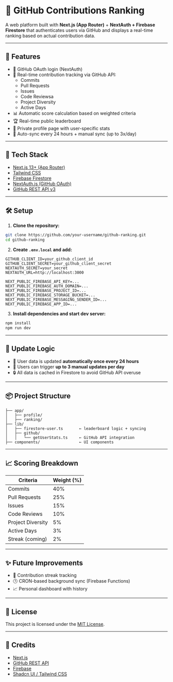 # 🧠 GitHub Contributions Ranking

A web platform built with **Next.js (App Router)** + **NextAuth + Firebase Firestore** that authenticates users via GitHub and displays a real-time ranking based on actual contribution data.

---

## 🚀 Features

- 🔐 GitHub OAuth login (NextAuth)
- 🔎 Real-time contribution tracking via GitHub API:
  - Commits
  - Pull Requests
  - Issues
  - Code Reviewsa
  - Project Diversity
  - Active Days
- 📊 Automatic score calculation based on weighted criteria
- 🏆 Real-time public leaderboard
- 👤 Private profile page with user-specific stats
- 🔄 Auto-sync every 24 hours + manual sync (up to 3x/day)

---

## 🧱 Tech Stack

- [Next.js 13+ (App Router)](https://nextjs.org/)
- [Tailwind CSS](https://tailwindcss.com/)
- [Firebase Firestore](https://firebase.google.com/products/firestore)
- [NextAuth.js (GitHub OAuth)](https://next-auth.js.org/)
- [GitHub REST API v3](https://docs.github.com/en/rest)

---

## 🛠️ Setup

1. **Clone the repository:**

```bash
git clone https://github.com/your-username/github-ranking.git
cd github-ranking
```

2. **Create `.env.local` and add:**

```env
GITHUB_CLIENT_ID=your_github_client_id
GITHUB_CLIENT_SECRET=your_github_client_secret
NEXTAUTH_SECRET=your_secret
NEXTAUTH_URL=http://localhost:3000

NEXT_PUBLIC_FIREBASE_API_KEY=...
NEXT_PUBLIC_FIREBASE_AUTH_DOMAIN=...
NEXT_PUBLIC_FIREBASE_PROJECT_ID=...
NEXT_PUBLIC_FIREBASE_STORAGE_BUCKET=...
NEXT_PUBLIC_FIREBASE_MESSAGING_SENDER_ID=...
NEXT_PUBLIC_FIREBASE_APP_ID=...
```

3. **Install dependencies and start dev server:**

```bash
npm install
npm run dev
```

---

## 🔁 Update Logic

- 📅 User data is updated **automatically once every 24 hours**
- 🔘 Users can trigger **up to 3 manual updates per day**
- 🔒 All data is cached in Firestore to avoid GitHub API overuse

---

## 📦 Project Structure

```
├── app/
│   ├── profile/
│   ├── ranking/
├── lib/
│   ├── firestore-user.ts       ← leaderboard logic + syncing
│   ├── github/
│   │   └── getUserStats.ts     ← GitHub API integration
├── components/                 ← UI components
```

---

## 📈 Scoring Breakdown

| Criteria         | Weight (%) |
|------------------|------------|
| Commits          | 40%        |
| Pull Requests    | 25%        |
| Issues           | 15%        |
| Code Reviews     | 10%        |
| Project Diversity| 5%         |
| Active Days      | 3%         |
| Streak (coming)  | 2%         |

---

## ✨ Future Improvements

- 🧩 Contribution streak tracking
- 🕒 CRON-based background sync (Firebase Functions)
- 📈 Personal dashboard with history

---

## 📄 License

This project is licensed under the [MIT License](LICENSE).

---

## 🙌 Credits

- [Next.js](https://nextjs.org/)
- [GitHub REST API](https://docs.github.com/en/rest)
- [Firebase](https://firebase.google.com/)
- [Shadcn UI / Tailwind CSS](https://ui.shadcn.dev/)
